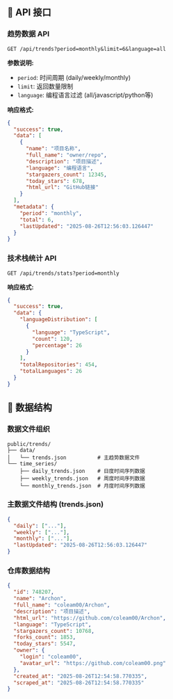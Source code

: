 ## 📡 API 接口

### 趋势数据 API
```http
GET /api/trends?period=monthly&limit=6&language=all
```
**参数说明:**
- `period`: 时间周期 (daily/weekly/monthly)
- `limit`: 返回数量限制
- `language`: 编程语言过滤 (all/javascript/python等)

**响应格式:**
```json
{
  "success": true,
  "data": [
    {
      "name": "项目名称",
      "full_name": "owner/repo",
      "description": "项目描述",
      "language": "编程语言",
      "stargazers_count": 12345,
      "today_stars": 678,
      "html_url": "GitHub链接"
    }
  ],
  "metadata": {
    "period": "monthly",
    "total": 6,
    "lastUpdated": "2025-08-26T12:56:03.126447"
  }
}
```

### 技术栈统计 API
```http
GET /api/trends/stats?period=monthly
```
**响应格式:**
```json
{
  "success": true,
  "data": {
    "languageDistribution": [
      {
        "language": "TypeScript",
        "count": 120,
        "percentage": 26
      }
    ],
    "totalRepositories": 454,
    "totalLanguages": 26
  }
}
```

## 📁 数据结构

### 数据文件组织
```
public/trends/
├── data/
│   └── trends.json          # 主趋势数据文件
└── time_series/
    ├── daily_trends.json    # 日度时间序列数据
    ├── weekly_trends.json   # 周度时间序列数据
    └── monthly_trends.json  # 月度时间序列数据
```

### 主数据文件结构 (trends.json)
```json
{
  "daily": ["..."],     
  "weekly": ["..."],    
  "monthly": ["..."],   
  "lastUpdated": "2025-08-26T12:56:03.126447"
}
```

### 仓库数据结构
```json
{
  "id": 748207,
  "name": "Archon",
  "full_name": "coleam00/Archon",
  "description": "项目描述",
  "html_url": "https://github.com/coleam00/Archon",
  "language": "TypeScript",
  "stargazers_count": 10768,
  "forks_count": 1853,
  "today_stars": 5547,
  "owner": {
    "login": "coleam00",
    "avatar_url": "https://github.com/coleam00.png"
  },
  "created_at": "2025-08-26T12:54:58.770335",
  "scraped_at": "2025-08-26T12:54:58.770335"
}
```
